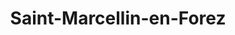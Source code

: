---
title: Saint-Marcellin-en-Forez
url: /saint-marcellin-en-forez/
latitude: 45.497
longitude: 4.164
---